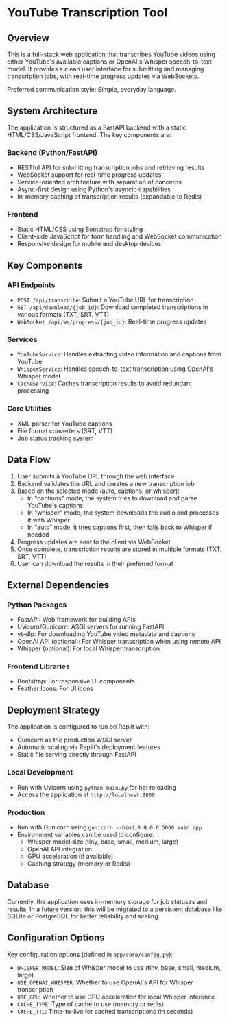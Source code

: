# YouTube Transcription Tool

## Overview

This is a full-stack web application that transcribes YouTube videos using either YouTube's available captions or OpenAI's Whisper speech-to-text model. It provides a clean user interface for submitting and managing transcription jobs, with real-time progress updates via WebSockets.

Preferred communication style: Simple, everyday language.

## System Architecture

The application is structured as a FastAPI backend with a static HTML/CSS/JavaScript frontend. The key components are:

### Backend (Python/FastAPI)
- RESTful API for submitting transcription jobs and retrieving results
- WebSocket support for real-time progress updates
- Service-oriented architecture with separation of concerns
- Async-first design using Python's asyncio capabilities
- In-memory caching of transcription results (expandable to Redis)

### Frontend
- Static HTML/CSS using Bootstrap for styling
- Client-side JavaScript for form handling and WebSocket communication
- Responsive design for mobile and desktop devices

## Key Components

### API Endpoints
- `POST /api/transcribe`: Submit a YouTube URL for transcription
- `GET /api/download/{job_id}`: Download completed transcriptions in various formats (TXT, SRT, VTT)
- `WebSocket /api/ws/progress/{job_id}`: Real-time progress updates

### Services
- `YouTubeService`: Handles extracting video information and captions from YouTube
- `WhisperService`: Handles speech-to-text transcription using OpenAI's Whisper model
- `CacheService`: Caches transcription results to avoid redundant processing

### Core Utilities
- XML parser for YouTube captions
- File format converters (SRT, VTT)
- Job status tracking system

## Data Flow

1. User submits a YouTube URL through the web interface
2. Backend validates the URL and creates a new transcription job
3. Based on the selected mode (auto, captions, or whisper):
   - In "captions" mode, the system tries to download and parse YouTube's captions
   - In "whisper" mode, the system downloads the audio and processes it with Whisper
   - In "auto" mode, it tries captions first, then falls back to Whisper if needed
4. Progress updates are sent to the client via WebSocket
5. Once complete, transcription results are stored in multiple formats (TXT, SRT, VTT)
6. User can download the results in their preferred format

## External Dependencies

### Python Packages
- FastAPI: Web framework for building APIs
- Uvicorn/Gunicorn: ASGI servers for running FastAPI
- yt-dlp: For downloading YouTube video metadata and captions
- OpenAI API (optional): For Whisper transcription when using remote API
- Whisper (optional): For local Whisper transcription

### Frontend Libraries
- Bootstrap: For responsive UI components
- Feather Icons: For UI icons

## Deployment Strategy

The application is configured to run on Replit with:
- Gunicorn as the production WSGI server
- Automatic scaling via Replit's deployment features
- Static file serving directly through FastAPI

### Local Development
- Run with Uvicorn using `python main.py` for hot reloading
- Access the application at `http://localhost:8000`

### Production
- Run with Gunicorn using `gunicorn --bind 0.0.0.0:5000 main:app`
- Environment variables can be used to configure:
  - Whisper model size (tiny, base, small, medium, large)
  - OpenAI API integration
  - GPU acceleration (if available)
  - Caching strategy (memory or Redis)

## Database

Currently, the application uses in-memory storage for job statuses and results. In a future version, this will be migrated to a persistent database like SQLite or PostgreSQL for better reliability and scaling.

## Configuration Options

Key configuration options (defined in `app/core/config.py`):
- `WHISPER_MODEL`: Size of Whisper model to use (tiny, base, small, medium, large)
- `USE_OPENAI_WHISPER`: Whether to use OpenAI's API for Whisper transcription
- `USE_GPU`: Whether to use GPU acceleration for local Whisper inference
- `CACHE_TYPE`: Type of cache to use (memory or redis)
- `CACHE_TTL`: Time-to-live for cached transcriptions (in seconds)